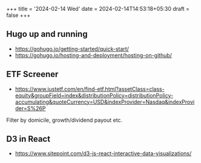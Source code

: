 +++
title = '2024-02-14 Wed'
date = 2024-02-14T14:53:18+05:30
draft = false
+++
## Hugo up and running

   - https://gohugo.io/getting-started/quick-start/
   - https://gohugo.io/hosting-and-deployment/hosting-on-github/

## ETF Screener

   - https://www.justetf.com/en/find-etf.html?assetClass=class-equity&groupField=index&distributionPolicy=distributionPolicy-accumulating&quoteCurrency=USD&indexProvider=Nasdaq&indexProvider=S%26P

Filter by domicile, growth/dividend payout etc.

## D3 in React

   - https://www.sitepoint.com/d3-js-react-interactive-data-visualizations/
